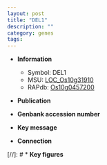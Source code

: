 ```yaml
---
layout: post
title: "DEL1"
description: ""
category: genes
tags: 
---
```


* **Information**  
    + Symbol: DEL1  
    + MSU: [LOC_Os10g31910](http://rice.uga.edu/cgi-bin/ORF_infopage.cgi?orf=LOC_Os10g31910)  
    + RAPdb: [Os10g0457200](http://rapdb.dna.affrc.go.jp/viewer/gbrowse_details/irgsp1?name=Os10g0457200)  

* **Publication**  

* **Genbank accession number**  

* **Key message**  

* **Connection**  

[//]: # * **Key figures**  


